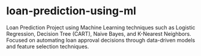 # loan-prediction-using-ml
Loan Prediction Project using Machine Learning techniques such as Logistic Regression, Decision Tree (CART), Naive Bayes, and K-Nearest Neighbors. Focused on automating loan approval decisions through data-driven models and feature selection techniques.
